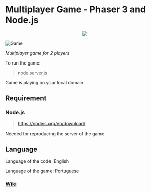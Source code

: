 # Multiplayer Game - Phaser 3 and Node.js

<p align="center">
  <img src="https://i.imgur.com/4UxoMWy.png">
</p>

![Game](https://i.imgur.com/4UxoMWy.png)

*Multiplayer game for 2 players*

To run the game:

>node server.js

Game is playing on your local domain

## Requirement

### Node.js

> https://nodejs.org/en/download/

Needed for reproducing the server of the game

## Language

Language of the code: English

Language of the game: Portuguese


### [Wiki](https://github.com/tmsl9/multiplayer-game/wiki)

